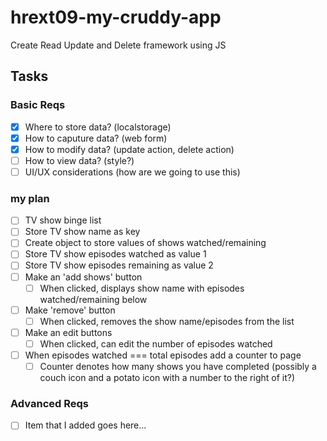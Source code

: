 # hrext09-my-cruddy-app
Create Read Update and Delete framework using JS

 ## Tasks

 ### Basic Reqs
- [X] Where to store data? (localstorage)
- [X] How to caputure data? (web form)
- [X] How to modify data? (update action, delete action)
- [ ] How to view data? (style?)
- [ ] UI/UX considerations (how are we going to use this)

 ### my plan
- [ ] TV show binge list
- [ ] Store TV show name as key
- [ ] Create object to store values of shows watched/remaining
- [ ] Store TV show episodes watched as value 1
- [ ] Store TV show episodes remaining as value 2
- [ ] Make an 'add shows' button
  - [ ] When clicked, displays show name with episodes watched/remaining below
- [ ] Make 'remove' button
  - [ ] When clicked, removes the show name/episodes from the list
- [ ] Make an edit buttons
  - [ ] When clicked, can edit the number of episodes watched
- [ ] When episodes watched === total episodes add a counter to page
  - [ ] Counter denotes how many shows you have completed (possibly a  couch icon and a potato icon with a number to the right of it?)

 ### Advanced Reqs
- [ ] Item that I added goes here...

